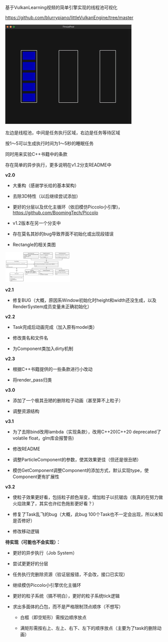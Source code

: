 基于VulkanLearning视频的简单引擎实现的线程池可视化

https://github.com/blurrypiano/littleVulkanEngine/tree/master

![ThreadPool.gif](image/ThreadPool.gif)

左边是线程池，中间是任务执行区域，右边是任务等待区域

按1～5可以生成执行时间为1～5秒的睡眠任务

同时用来实验C++书籍中的条款

存在简单的异步执行，更多说明在v1.2分支README中

**v2.0**

+ 大重构（感谢学长给的基本架构）

+ 去除3D特性（以后继续尝试添加）

+ 更好的分层以及优化主循环（依旧模仿Piccolo小引擎)，https://github.com/BoomingTech/Piccolo

+ v1.2版本在另一个分支中

+ 存在莫名其妙的bug导致界面不初始化或出现段错误

+ Rectangle的相关类图

<img alt="Rectangle.png" src="image/Rectangle.png" style="zoom:20%;"/>

**v2.1**

+ 修复BUG（大概，原因系Window初始化时height和width还没生成，以及RenderSystem成员变量未正确初始化）

**v2.2**

+ Task完成后动画完成（加入原有model类）

+ 修改类名和文件名

+ 为Component类加入dirty机制

**v2.3**

+ 根据C++书籍提供的一些条款进行小改动

+ 将render_pass归类

**v3.0**

+ 添加了一个极其丑陋的删除粒子动画（甚至算不上粒子）

+ 调整资源结构

**v3.1**

+ 为了去除bind改用lambda（实现条款），改用C++20(C++20 deprecated了volatile float，glm库会报警告)

+ 修改README

+ 调整ParticleComponent的参数，使其效果更佳（但还是很丑陋）

+ 模仿GetComponent调整Component的添加方式，默认实现type，使Component更有扩展性

**v3.2**

+ 使粒子效果更好看，包括粒子颜色渐变，增加粒子以抗锯齿（我真的在努力做火焰效果了，其实也许红色拖影更好看？）

+ 修复了Task乱飞的bug（大概，此bug 100个Task也不一定会出现，所以未知是否修好）

+ 修改移动逻辑

**待实现（可能也不会实现）：**

+ 更好的异步执行（Job System）

+ 尝试更更好的分层

+ 任务执行完删除资源（验证层报错，不会改，接口已实现）

+ 继续模仿Piccolo小引擎优化主循环

+ 更好的粒子系统（搞不明白），更好的粒子系统tick逻辑

+ 求出多面体的凸包，而不是严格限制顶点顺序（不想写）

    + 白框（即空矩形）需按边顺序放点

    + 满矩形需按右上、左上、右下、左下的顺序放点（主要为了task的删除动画）